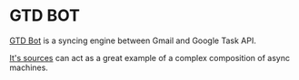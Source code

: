 # GTD BOT

[GTD Bot](https://github.com/TobiaszCudnik/gtd-bot/) is a syncing engine between Gmail and Google Task API.

[It's sources](https://github.com/TobiaszCudnik/gtd-bot/tree/master/src/sync) can act as a great example of a complex composition of async machines.
